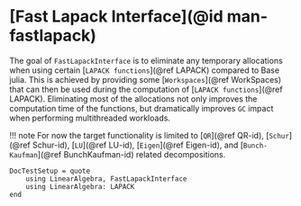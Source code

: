 # [Fast Lapack Interface](@id man-fastlapack)
The goal of `FastLapackInterface` is to eliminate any temporary allocations when using certain [`LAPACK functions`](@ref LAPACK) compared to Base julia. This is achieved by providing some [`Workspaces`](@ref WorkSpaces) that can then be used during the computation of [`LAPACK functions`](@ref LAPACK).
Eliminating most of the allocations not only improves the computation time of the functions, but dramatically improves `GC` impact when performing multithreaded workloads.

!!! note
    For now the target functionality is limited to [`QR`](@ref QR-id), [`Schur`](@ref Schur-id), [`LU`](@ref LU-id), [`Eigen`](@ref Eigen-id), and [`Bunch-Kaufman`](@ref BunchKaufman-id) related decompositions.

```@meta
DocTestSetup = quote
    using LinearAlgebra, FastLapackInterface
    using LinearAlgebra: LAPACK
end
```

